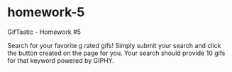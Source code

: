 # homework-5
GifTastic - Homework #5

Search for your favorite g rated gifs!
 Simply submit your search and click the button created on the page for you. 
 Your search should provide 10 gifs for that keyword powered by GIPHY.
